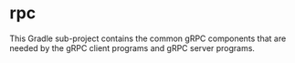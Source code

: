 # rpc

This Gradle sub-project contains the common gRPC components that are needed by the gRPC client programs and gRPC server
programs.